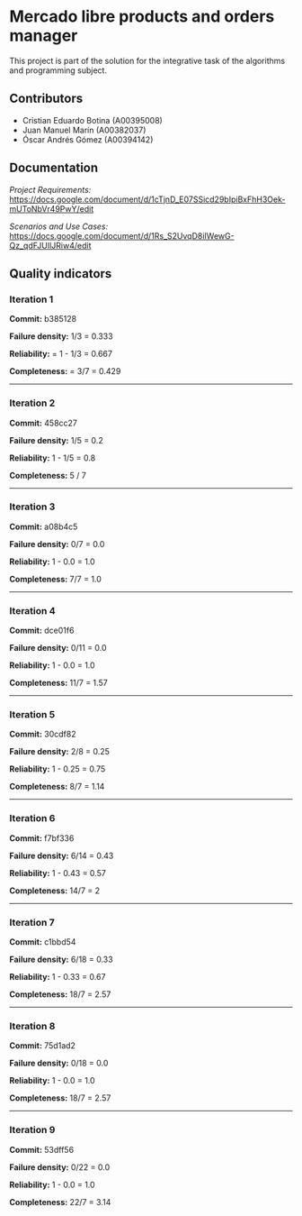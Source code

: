 # Mercado libre products and orders manager

This project is part of the solution for the integrative task of the algorithms
and programming subject.

## __Contributors__

- Cristian Eduardo Botina (A00395008)
- Juan Manuel Marín (A00382037)
- Óscar Andrés Gómez (A00394142)

## Documentation

_*Project Requirements:*_ https://docs.google.com/document/d/1cTjnD_E07SSicd29bIpiBxFhH3Oek-mUToNbVr49PwY/edit

_*Scenarios and Use Cases:*_ https://docs.google.com/document/d/1Rs_S2UvqD8iIWewG-Qz_qdFJUIlJRiw4/edit

## Quality indicators

### Iteration 1

__Commit:__ b385128

__Failure density:__ 1/3 = 0.333

__Reliability:__ = 1 - 1/3 = 0.667

__Completeness:__ = 3/7 = 0.429

---

### __Iteration 2__

__Commit:__ 458cc27

__Failure density:__ 1/5 = 0.2

__Reliability:__ 1 - 1/5 = 0.8

__Completeness:__ 5 / 7

---

### __Iteration 3__

__Commit:__ a08b4c5

__Failure density:__ 0/7 = 0.0

__Reliability:__ 1 - 0.0 = 1.0

__Completeness:__ 7/7 = 1.0

---

### __Iteration 4__

__Commit:__ dce01f6

__Failure density:__ 0/11 = 0.0

__Reliability:__ 1 - 0.0 = 1.0

__Completeness:__ 11/7 = 1.57

---

### __Iteration 5__

__Commit:__ 30cdf82

__Failure density:__ 2/8 = 0.25

__Reliability:__ 1 - 0.25 = 0.75

__Completeness:__ 8/7 = 1.14

---

### __Iteration 6__

__Commit:__ f7bf336

__Failure density:__ 6/14 = 0.43

__Reliability:__ 1 - 0.43 = 0.57

__Completeness:__ 14/7 = 2

---

### __Iteration 7__

__Commit:__ c1bbd54

__Failure density:__ 6/18 = 0.33

__Reliability:__ 1 - 0.33 = 0.67

__Completeness:__ 18/7 = 2.57

---

### __Iteration 8__

__Commit:__ 75d1ad2

__Failure density:__ 0/18 = 0.0

__Reliability:__ 1 - 0.0 = 1.0

__Completeness:__ 18/7 = 2.57

---

### __Iteration 9__

__Commit:__ 53dff56

__Failure density:__ 0/22 = 0.0

__Reliability:__ 1 - 0.0 = 1.0

__Completeness:__ 22/7 = 3.14

